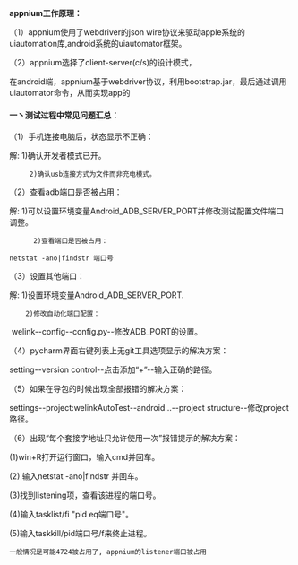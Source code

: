 **appnium工作原理：**

 （1）appnium使用了webdriver的json wire协议来驱动apple系统的uiautomation库,android系统的uiautomator框架。

 （2）appnium选择了client-server(c/s)的设计模式，

  在android端，appnium基于webdriver协议，利用bootstrap.jar，最后通过调用uiautomator命令，从而实现app的



#### 一丶测试过程中常见问题汇总：

 （1）手机连接电脑后，状态显示不正确：

  解:	1)确认开发者模式已开。

  		 2)确认usb连接方式为文件而非充电模式。

 （2）查看adb端口是否被占用：

  解:	1)可以设置环境变量Android_ADB_SERVER_PORT并修改测试配置文件端口调整。

 		  2)查看端口是否被占用：

```
netstat -ano|findstr 端口号      				
```

 （3）设置其他端口：

  解:	1)设置环境变量Android_ADB_SERVER_PORT.

   		2)修改自动化端口配置：

​      welink--config--config.py--修改ADB_PORT的设置。

 （4）pycharm界面右键列表上无git工具选项显示的解决方案：

   setting--version control--点击添加“+”--输入正确的路径。

 （5）如果在导包的时候出现全部报错的解决方案：

   settings--project:welinkAutoTest--android...--project structure--修改project路径。

 （6）出现“每个套接字地址只允许使用一次”报错提示的解决方案：

   (1)win+R打开运行窗口，输入cmd并回车。

   (2) 输入netstat -ano|findstr 并回车。

   (3)找到listening项，查看该进程的端口号。

   (4)输入tasklist/fi "pid eq端口号"。

   (5)输入taskkill/pid端口号/f来终止进程。

```shell
一般情况是可能4724被占用了, appnium的listener端口被占用
```

